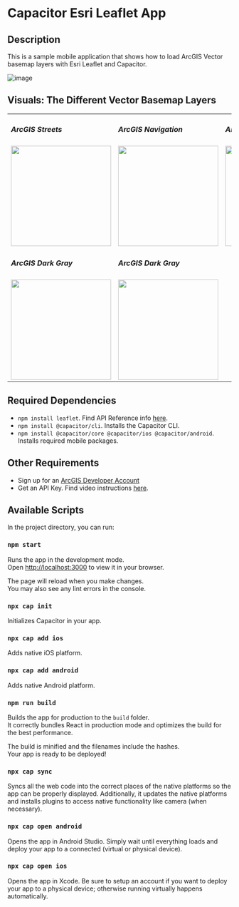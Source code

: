 # Capacitor Esri Leaflet App

## Description

This is a sample mobile application that shows how to load ArcGIS Vector basemap layers with Esri Leaflet and Capacitor.

![image](https://user-images.githubusercontent.com/112517097/210816243-379bac90-4251-4820-8a16-bfeb40332afa.png)

## Visuals: The Different Vector Basemap Layers

<table>
  <tr>
    <td>
      <h5>ArcGIS Streets</h5>
      <img src="https://user-images.githubusercontent.com/112517097/210821479-97a11044-eb24-46e7-9b78-593fd0e10634.png" width="225px"/>
    </td>
    <td>
      <h5>ArcGIS Navigation</h5>
      <img src="https://user-images.githubusercontent.com/112517097/210819571-1a1ffe5a-9170-456f-9b4d-f77cdd6b2795.png" width="225px"/>
    </td>
    <td>
      <h5>ArcGIS Topographic</h5>
      <img src="https://user-images.githubusercontent.com/112517097/210889918-b752ce19-15bc-42b6-8da1-ed2a03f0add2.png" width="225px"/>
    </td>
    <td>
      <h5>ArcGIS Light Gray</h5>
      <img src="https://user-images.githubusercontent.com/112517097/210890425-77a64833-5362-4bca-aaa5-fa544dc5c5e0.png" width="225px"/>
    </td>
  </tr>
  <tr>
    <td>
      <h5>ArcGIS Dark Gray</h5>
      <img src="https://user-images.githubusercontent.com/112517097/210891244-9a43e2d5-dc41-4bcc-90bf-116f318f50d1.png" width="225px"/>
    </td>
    <td>
      <h5>ArcGIS Dark Gray</h5>
      <img src="https://user-images.githubusercontent.com/112517097/210891998-a4195ff6-d2ca-46ba-aabf-114430a782ca.png" width="225px"/>
    </td>
  </tr>
</table>

## Required Dependencies <a name="dep"></a>

- `npm install leaflet`. Find API Reference info [here](https://www.npmjs.com/package/leaflet).
- `npm install @capacitor/cli`. Installs the Capacitor CLI.
- `npm install @capacitor/core @capacitor/ios @capacitor/android`. Installs required mobile packages.


## Other Requirements <a name="req"></a>

- Sign up for an [ArcGIS Developer Account](https://developers.arcgis.com/sign-up/)
- Get an API Key. Find video instructions [here](https://www.youtube.com/watch?v=StVncn6DLzc).

## Available Scripts

In the project directory, you can run:

### `npm start`

Runs the app in the development mode.\
Open [http://localhost:3000](http://localhost:3000) to view it in your browser.

The page will reload when you make changes.\
You may also see any lint errors in the console.

### `npx cap init`

Initializes Capacitor in your app.

### `npx cap add ios`

Adds native iOS platform.

### `npx cap add android`

Adds native Android platform.

### `npm run build`

Builds the app for production to the `build` folder.\
It correctly bundles React in production mode and optimizes the build for the best performance.

The build is minified and the filenames include the hashes.\
Your app is ready to be deployed!

### `npx cap sync`

Syncs all the web code into the correct places of the native platforms so the app can be properly displayed. Additionally, it updates the native platforms and installs plugins to access native functionality like camera (when necessary).

### `npx cap open android`

Opens the app in Android Studio. Simply wait until everything loads and deploy your app to a connected (virtual or physical device).

### `npx cap open ios`

Opens the app in Xcode. Be sure to setup an account if you want to deploy your app to a physical device; otherwise running virtually happens automatically.
